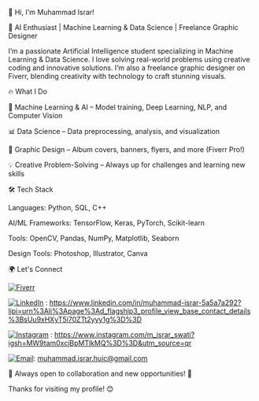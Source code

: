👋 Hi, I'm Muhammad Israr!

🚀 AI Enthusiast | Machine Learning & Data Science | Freelance Graphic Designer

I’m a passionate Artificial Intelligence student specializing in Machine Learning & Data Science. I love solving real-world problems using creative coding and innovative solutions. I’m also a freelance graphic designer on Fiverr, blending creativity with technology to craft stunning visuals.

🔥 What I Do

🤖 Machine Learning & AI – Model training, Deep Learning, NLP, and Computer Vision

📊 Data Science – Data preprocessing, analysis, and visualization

🎨 Graphic Design – Album covers, banners, flyers, and more (Fiverr Pro!)

💡 Creative Problem-Solving – Always up for challenges and learning new skills

🛠️ Tech Stack

Languages: Python, SQL, C++

AI/ML Frameworks: TensorFlow, Keras, PyTorch, Scikit-learn

Tools: OpenCV, Pandas, NumPy, Matplotlib, Seaborn

Design Tools: Photoshop, Illustrator, Canva

🌍 Let's Connect

[![Fiverr](https://img.shields.io/badge/Fiverr-1DBF73?style=for-the-badge&logo=fiverr&logoColor=white)](https://www.fiverr.com/) 

[![LinkedIn](https://img.shields.io/badge/LinkedIn-0077B5?style=for-the-badge&logo=linkedin&logoColor=white)](https://www.linkedin.com/) : https://www.linkedin.com/in/muhammad-israr-5a5a7a292?lipi=urn%3Ali%3Apage%3Ad_flagship3_profile_view_base_contact_details%3BsUu9xHXyT5i70ZTt2yyy1g%3D%3D

[![Instagram](https://img.shields.io/badge/Instagram-E4405F?style=for-the-badge&logo=instagram&logoColor=white)](https://www.instagram.com/) : https://www.instagram.com/m_israr_swati?igsh=MW9tam0xcjBpMTlkMQ%3D%3D&utm_source=qr

[![Email](https://img.shields.io/badge/Email-D14836?style=for-the-badge&logo=gmail&logoColor=white)](mailto:your-email@example.com): muhammad.israr.huic@gmail.com

📌 Always open to collaboration and new opportunities! 🚀

Thanks for visiting my profile! 😊

